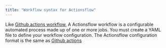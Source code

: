 ```yaml
---
title: "Workflow syntax for Actionsflow"
---
```


Like [Github actions workflow](https://docs.github.com/en/actions/reference/workflow-syntax-for-github-actions), A Actionsflow workflow is a configurable automated process made up of one or more jobs. You must create a YAML file to define your workflow configuration. The Actionsflow configuration format is the same as [Github actions](https://docs.github.com/en/actions/configuring-and-managing-workflows/configuring-a-workflow)
